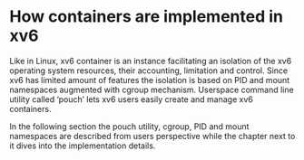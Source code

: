 # How containers are implemented in xv6

Like in Linux, xv6 container is an instance facilitating an isolation of the xv6 operating system resources, their accounting, limitation and control. Since xv6 has limited amount of features the isolation is based on PID and mount namespaces augmented with cgroup mechanism.  Userspace command line utility called ‘pouch’ lets xv6 users easily create and manage xv6 containers. 

In the following section the pouch utility, cgroup, PID and mount namespaces are described from users perspective while the chapter next to it dives into the implementation details. 

